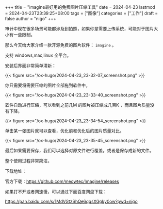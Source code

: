 +++
title = "imagine最好用的免费图片压缩工具"
date = 2024-04-23
lastmod = 2024-04-23T23:39:25+08:00
tags = ["图像"]
categories = ["工作"]
draft = false
author = "nigo"
+++

审计中现在很多场景可能都涉及到拍照，如果你是需要上传系统，可能对于图片大小有一些限制。

那么今天给大家介绍一款开源免费的图片软件： `imagine` 。

支持 windows,mac,linux 全平台。

安装后界面非常简单清新：

{{< figure src="/ox-hugo/2024-04-23_23-32-07_screenshot.png" >}}

你只需要将需要压缩的图片全部拖到软件中。

{{< figure src="/ox-hugo/2024-04-23_23-33-40_screenshot.png" >}}

软件自动进行压缩，可以看到之前几M 的图片被压缩成几百K ，而且图片质量没有下降。

{{< figure src="/ox-hugo/2024-04-23_23-34-54_screenshot.png" >}}

单击某一张图片就可以查看，优化前和优化后的图片质量对比。

{{< figure src="/ox-hugo/2024-04-23_23-35-45_screenshot.png" >}}

最后如果需要保存，我们可以选择对原文件进行覆盖，或者是保存成新的文件。

整个使用过程非常简洁。

下载地址：

官方下载：<https://github.com/meowtec/Imagine/releases>

如果打不开或者网速慢，可以通过下面百度网盘下载：

<https://pan.baidu.com/s/1MdVGtzShQe6qgsXGgky0ow?pwd=nigo>
